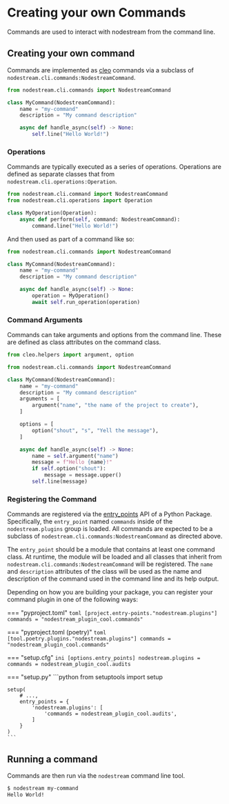 # Creating your own Commands

Commands are used to interact with nodestream from the command line.

## Creating your own command

Commands are implemented as [cleo](https://cleo.readthedocs.io/en/latest/usage.html) commands via a subclass of `nodestream.cli.commands:NodestreamCommand`.

```python
from nodestream.cli.commands import NodestreamCommand

class MyCommand(NodestreamCommand):
    name = "my-command"
    description = "My command description"

    async def handle_async(self) -> None:
        self.line("Hello World!")
```

### Operations

Commands are typically executed as a series of operations. Operations are defined as separate classes that from `nodestream.cli.operations:Operation`.

```python
from nodestream.cli.command import NodestreamCommand
from nodestream.cli.operations import Operation

class MyOperation(Operation):
    async def perform(self, command: NodestreamCommand):
        command.line("Hello World!")
```

And then used as part of a command like so:

```python
from nodestream.cli.commands import NodestreamCommand

class MyCommand(NodestreamCommand):
    name = "my-command"
    description = "My command description"

    async def handle_async(self) -> None:
        operation = MyOperation()
        await self.run_operation(operation)
```

### Command Arguments

Commands can take arguments and options from the command line. These are defined as class attributes on the command class.

```python
from cleo.helpers import argument, option

from nodestream.cli.commands import NodestreamCommand

class MyCommand(NodestreamCommand):
    name = "my-command"
    description = "My command description"
    arguments = [
        argument("name", "the name of the project to create"),
    ]

    options = [
        option("shout", "s", "Yell the message"),
    ]

    async def handle_async(self) -> None:
        name = self.argument("name")
        message = f"Hello {name}!"
        if self.option("shout"):
            message = message.upper()
        self.line(message)
```


### Registering the Command

Commands are registered via the [entry_points](https://setuptools.pypa.io/en/latest/userguide/entry_point.html#entry-points-for-plugins) API of a Python Package. Specifically, the `entry_point` named `commands` inside of the `nodestream.plugins` group is loaded. All commands are expected to be a subclass of `nodestream.cli.commands:NodestreamCommand` as directed above.

The `entry_point` should be a module that contains at least one command class. At runtime, the module will be loaded and all classes that inherit from `nodestream.cli.commands:NodestreamCommand` will be registered. The `name` and `description` attributes of the class will be used as the name and description of the command used in the command line and its help output.

Depending on how you are building your package, you can register your command plugin in one of the following ways:

=== "pyproject.toml"
    ```toml
    [project.entry-points."nodestream.plugins"]
    commands = "nodestream_plugin_cool.commands"
    ```

=== "pyproject.toml (poetry)"
    ```toml
    [tool.poetry.plugins."nodestream.plugins"]
    commands = "nodestream_plugin_cool.commands"
    ```

=== "setup.cfg"
    ```ini
    [options.entry_points]
    nodestream.plugins =
        commands = nodestream_plugin_cool.audits
    ```

=== "setup.py"
    ```python
    from setuptools import setup

    setup(
        # ...,
        entry_points = {
            'nodestream.plugins': [
                'commands = nodestream_plugin_cool.audits',
            ]
        }
    )
    ```

## Running a command

Commands are then run via the `nodestream` command line tool.

```bash
$ nodestream my-command
Hello World!
```
